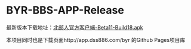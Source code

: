 # BYR-BBS-APP-Release

最新版本下载地址：[北邮人官方客户端-Beta11-Build18.apk](https://github.com/dss886/BYR-BBS-APP-Release/releases/download/Beta11/BYR-BBS-APP-Beta11-Build18.apk)

本项目同时也是下载页面http://app.dss886.com/byr 的Github Pages项目库
